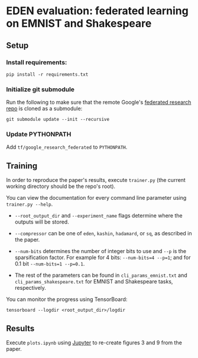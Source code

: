 # EDEN evaluation: federated learning on EMNIST and Shakespeare
## Setup

### Install requirements:

```setup
pip install -r requirements.txt
```

### Initialize git submodule

Run the following to make sure that the remote Google's [federated research repo](https://github.com/google-research/federated) is cloned as a submodule:

```setup
git submodule update --init --recursive
```

### Update PYTHONPATH

Add `tf/google_research_federated` to `PYTHONPATH`.

## Training

In order to reproduce the paper's results, execute `trainer.py` (the current working directory should be the repo's root).

You can view the documentation for every command line parameter using `trainer.py --help`.

* `--root_output_dir` and `--experiment_name` flags determine where the outputs will be stored. 

* `--compressor` can be one of `eden`, `kashin`, `hadamard`, or `sq`, as described in the paper.

* `--num-bits` determines the number of integer bits to use and `--p` is the sparsification factor. For example for 4 bits: `--num-bits=4 --p=1`; and for 0.1 bit `--num-bits=1 --p=0.1`.

* The rest of the parameters can be found in `cli_params_emnist.txt` and `cli_params_shakespeare.txt` for EMNIST and Shakespeare tasks, respectively.

You can monitor the progress using TensorBoard:

```setup
tensorboard --logdir <root_output_dir>/logdir
```

## Results

Execute `plots.ipynb` using [Jupyter](https://jupyter.org/) to re-create figures 3 and 9 from the paper. 